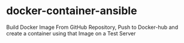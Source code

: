 # docker-container-ansible
Build Docker Image From GitHub Repository, Push to Docker-hub and create a container using that Image on a Test Server
